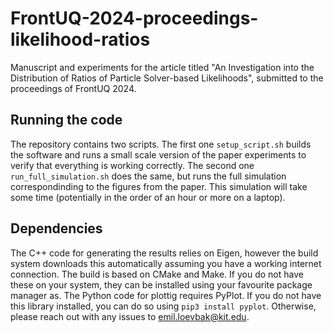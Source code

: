 # FrontUQ-2024-proceedings-likelihood-ratios
Manuscript and experiments for the article titled "An Investigation into the Distribution of Ratios of Particle Solver-based Likelihoods", submitted to the proceedings of FrontUQ 2024.

## Running the code
The repository contains two scripts. The first one `setup_script.sh` builds the software and runs a small scale version of the paper experiments to verify that everything is working correctly. The second one `run_full_simulation.sh` does the same, but runs the full simulation correspondinding to the figures from the paper. This simulation will take some time (potentially in the order of an hour or more on a laptop).

## Dependencies
The C++ code for generating the results relies on Eigen, however the build system downloads this automatically assuming you have a working internet connection. The build is based on CMake and Make. If you do not have these on your system, they can be installed using your favourite package manager as. The Python code for plottig requires PyPlot. If you do not have this library installed, you can do so using `pip3 install pyplot`. Otherwise, please reach out with any issues to emil.loevbak@kit.edu.